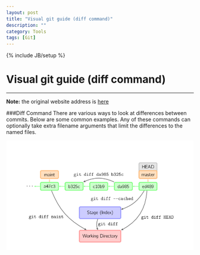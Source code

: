 ```yaml
---
layout: post
title: "Visual git guide (diff command)"
description: ""
category: Tools
tags: [Git]
---
```

{% include JB/setup %}
# Visual git guide (diff command)
---

**Note:** the original website address is [here](http://marklodato.github.io/visual-git-guide/index-en.html?no-svg)

###Diff Command
There are various ways to look at differences between commits. Below are some common examples. Any of these commands can optionally take extra filename arguments that limit the differences to the named files.   

![diff](/assets/images/diff.png)   
